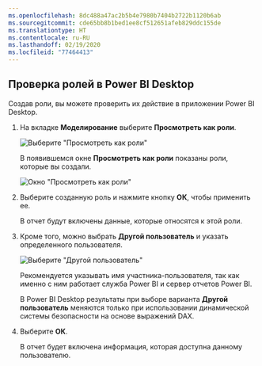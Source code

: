 ```yaml
---
ms.openlocfilehash: 8dc488a47ac2b5b4e7980b7404b2722b1120b6ab
ms.sourcegitcommit: cde65bb8b1bed1ee8cf512651afeb829ddc155de
ms.translationtype: HT
ms.contentlocale: ru-RU
ms.lasthandoff: 02/19/2020
ms.locfileid: "77464413"
---
```

## <a name="validate-the-roles-within-power-bi-desktop"></a>Проверка ролей в Power BI Desktop
Создав роли, вы можете проверить их действие в приложении Power BI Desktop.

1. На вкладке **Моделирование** выберите **Просмотреть как роли**. 

    ![Выберите "Просмотреть как роли"](./media/rls-desktop-view-as-roles/powerbi-desktop-rls-view-as-roles.png)

    В появившемся окне **Просмотреть как роли** показаны роли, которые вы создали.

    ![Окно "Просмотреть как роли"](./media/rls-desktop-view-as-roles/powerbi-desktop-rls-view-as-roles-dialog.png)

3. Выберите созданную роль и нажмите кнопку **ОК**, чтобы применить ее. 

   В отчет будут включены данные, которые относятся к этой роли.

4. Кроме того, можно выбрать **Другой пользователь** и указать определенного пользователя. 

    ![Выберите "Другой пользователь"](./media/rls-desktop-view-as-roles/powerbi-desktop-rls-other-user.png)

   Рекомендуется указывать имя участника-пользователя, так как именно с ним работает служба Power BI и сервер отчетов Power BI.

   В Power BI Desktop результаты при выборе варианта **Другой пользователь** меняются только при использовании динамической системы безопасности на основе выражений DAX. 

5. Выберите **ОК**. 

   В отчет будет включена информация, которая доступна данному пользователю.



